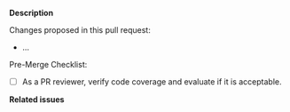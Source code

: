 <!-- Thank you for your contribution. Before you submit the pull request:
1. Follow contributing guidelines, templates, the recommended Git workflow, and any related documentation.
2. Read and submit the required Contributor Licence Agreements (https://github.com/kyma-project/community/blob/main/docs/contributing/02-contributing.md#agreements-and-licenses).
3. Test your changes and attach their results to the pull request.
4. Update the relevant documentation.
-->

**Description**

Changes proposed in this pull request:

- ...

Pre-Merge Checklist:

- [ ] As a PR reviewer, verify code coverage and evaluate if it is acceptable.

**Related issues**
<!-- If you refer to a particular issue, provide its number. For example, `Resolves #123`, `Fixes #43`, or `See also #33`. -->
